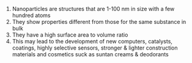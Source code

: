 1. Nanoparticles are structures that are 1-100 nm in size with a few hundred atoms
2. They show properties different from those for the same substance in bulk
3. They have a high surface area to volume ratio
4. This may lead to the development of new computers, catalysts, coatings, highly selective sensors, stronger & lighter construction materials and cosmetics suck as suntan creams & deodorants

